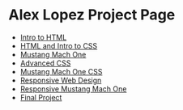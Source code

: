 # Alex Lopez Project Page
<ul>
    <li><a href="intro_to_html/index.html" target="_blank">Intro to HTML</a></li>
    <li><a href="HTML5_intro_to_css/index.html" target="_blank">HTML and Intro to CSS</a></li>
    <li><a href="Mustang_Mach_One_Project/index.html" target="_blank">Mustang Mach One</a></li>
    <li><a href="adv_css/index.html" target="_blank">Advanced CSS</a></li>
    <li><a href="Mustang_Mach_One_CSS/index.html" target="_blank">Mustang Mach One CSS</a></li>
    <li><a href="responsive/index.html" target="_blank">Responsive Web Design</a></li>
    <li><a href="Mustang_Responsive/index.html" target="_blank">Responsive Mustang Mach One</a></li>
    <li><a href="final_project/index.html" target="_blank">Final Project</a></li>
</ul>